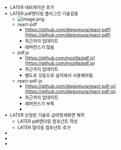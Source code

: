 - LATER 네비게이션 추가
- LATER pdf랜더링 플러그인 기술검증
	- ![image.png](../assets/image_1712640758061_0.png)
	- react-pdf
		- [https://github.com/diegomura/react-pdf](https://github.com/diegomura/react-pdf)
		- 최근까지 업데이트
		- 레퍼런스가 많음
	- pdf.js
		- [https://github.com/mozilla/pdf.js](https://github.com/mozilla/pdf.js)
		- 최근까지 업데이트
		- 별도로 깃등으로 설치에서 사용해야됨
	- react-pdf-js
		- [https://github.com/diegomura/react-pdf-js](https://github.com/diegomura/react-pdf-js)
		- 최근까지 업데이트
		- 레퍼런스가 부족
		-
- LATER 선정된 기술로 급여명세화면 제작
	- LATER pdf랜더링 컴포넌트 작성
	- LATER 월이동 컴포넌트 추가
-
-
-
